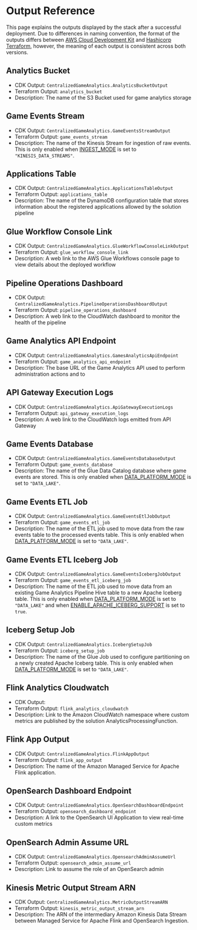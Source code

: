 # Output Reference

This page explains the outputs displayed by the stack after a successful deployment. Due to differences in naming convention, the format of the outputs differs between [AWS Cloud Development Kit](https://docs.aws.amazon.com/AWSCloudFormation/latest/UserGuide/outputs-section-structure.html) and [Hashicorp Terraform](https://developer.hashicorp.com/terraform/language/style#outputs), however, the meaning of each output is consistent across both versions.

## Analytics Bucket

- CDK Output: `CentralizedGameAnalytics.AnalyticsBucketOutput`
- Terraform Output: `analytics_bucket`
- Description: The name of the S3 Bucket used for game analytics storage

## Game Events Stream

- CDK Output: `CentralizedGameAnalytics.GameEventsStreamOutput`
- Terraform Output: `game_events_stream`
- Description: The name of the Kinesis Stream for ingestion of raw events. This is only enabled when [INGEST_MODE](config-reference.md#data-platform-options) is set to `"KINESIS_DATA_STREAMS"`.

## Applications Table

- CDK Output: `CentralizedGameAnalytics.ApplicationsTableOutput`
- Terraform Output: `applications_table`
- Description: The name of the DynamoDB configuration table that stores information about the registered applications allowed by the solution pipeline

## Glue Workflow Console Link

- CDK Output: `CentralizedGameAnalytics.GlueWorkflowConsoleLinkOutput`
- Terraform Output: `glue_workflow_console_link`
- Description: A web link to the AWS Glue Workflows console page to view details about the deployed workflow

## Pipeline Operations Dashboard

- CDK Output: `CentralizedGameAnalytics.PipelineOperationsDashboardOutput`
- Terraform Output: `pipeline_operations_dashboard`
- Description: A web link to the CloudWatch dashboard to monitor the health of the pipeline

## Game Analytics API Endpoint

- CDK Output: `CentralizedGameAnalytics.GamesAnalyticsApiEndpoint`
- Terraform Output: `game_analytics_api_endpoint`
- Description: The base URL of the Game Analytics API used to perform administration actions and to

## API Gateway Execution Logs

- CDK Output: `CentralizedGameAnalytics.ApiGatewayExecutionLogs`
- Terraform Output: `api_gateway_execution_logs`
- Description: A web link to the CloudWatch logs emitted from API Gateway

## Game Events Database

- CDK Output: `CentralizedGameAnalytics.GameEventsDatabaseOutput`
- Terraform Output: `game_events_database`
- Description: The name of the Glue Data Catalog database where game events are stored. This is only enabled when [DATA_PLATFORM_MODE](config-reference.md#data-platform-options) is set to `"DATA_LAKE"`.

## Game Events ETL Job

- CDK Output: `CentralizedGameAnalytics.GameEventsEtlJobOutput`
- Terraform Output: `game_events_etl_job`
- Description: The name of the ETL job used to move data from the raw events table to the processed events table. This is only enabled when [DATA_PLATFORM_MODE](config-reference.md#data-platform-options) is set to `"DATA_LAKE"`.

## Game Events ETL Iceberg Job

- CDK Output: `CentralizedGameAnalytics.GameEventsIcebergJobOutput`
- Terraform Output: `game_events_etl_iceberg_job`
- Description: The name of the ETL job used to move data from an existing Game Analytics Pipeline Hive table to a new Apache Iceberg table. This is only enabled when [DATA_PLATFORM_MODE](config-reference.md#data-platform-options) is set to `"DATA_LAKE"` and when [ENABLE_APACHE_ICEBERG_SUPPORT](config-reference.md#data-platform-options) is set to `true`.

## Iceberg Setup Job

- CDK Output: `CentralizedGameAnalytics.IcebergSetupJob`
- Terraform Output: `iceberg_setup_job`
- Description: The name of the Glue Job used to configure partitioning on a newly created Apache Iceberg table. This is only enabled when [DATA_PLATFORM_MODE](config-reference.md#data-platform-options) is set to `"DATA_LAKE"`.

## Flink Analytics Cloudwatch

- CDK Output:
- Terraform Output: `flink_analytics_cloudwatch`
- Description: Link to the Amazon CloudWatch namespace where custom metrics are published by the solution AnalyticsProcessingFunction.

## Flink App Output

- CDK Output: `CentralizedGameAnalytics.FlinkAppOutput`
- Terraform Output: `flink_app_output`
- Description: The name of the Amazon Managed Service for Apache Flink application.

## OpenSearch Dashboard Endpoint

- CDK Output: `CentralizedGameAnalytics.OpenSearchDashboardEndpoint`
- Terraform Output: `opensearch_dashboard_endpoint`
- Description: A link to the OpenSearch UI Application to view real-time custom metrics

## OpenSearch Admin Assume URL

- CDK Output: `CentralizedGameAnalytics.OpensearchAdminAssumeUrl`
- Terraform Output: `opensearch_admin_assume_url`
- Description: Link to assume the role of an OpenSearch admin

## Kinesis Metric Output Stream ARN

- CDK Output: `CentralizedGameAnalytics.MetricOutputStreamARN`
- Terraform Output: `kinesis_metric_output_stream_arn`
- Description: The ARN of the intermediary Amazon Kinesis Data Stream between Managed Service for Apache Flink and OpenSearch Ingestion.